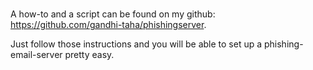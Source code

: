 

#

A how-to and a script can be found on my github: https://github.com/gandhi-taha/phishingserver.

Just follow those instructions and you will be able to set up a phishing-email-server pretty easy.

